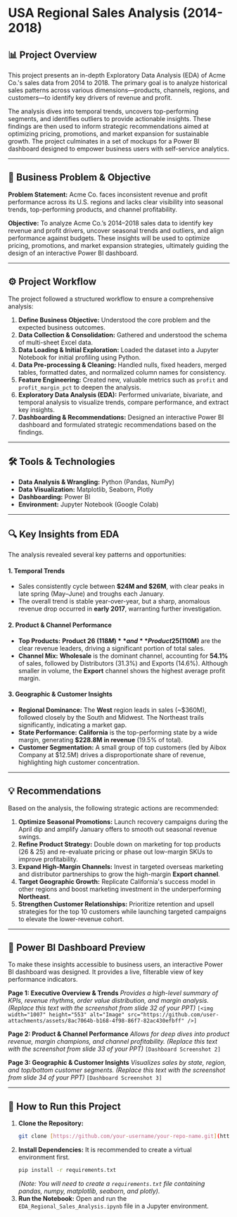 # USA Regional Sales Analysis (2014-2018)

## 📊 Project Overview

This project presents an in-depth Exploratory Data Analysis (EDA) of Acme Co.'s sales data from 2014 to 2018. The primary goal is to analyze historical sales patterns across various dimensions—products, channels, regions, and customers—to identify key drivers of revenue and profit.

The analysis dives into temporal trends, uncovers top-performing segments, and identifies outliers to provide actionable insights. These findings are then used to inform strategic recommendations aimed at optimizing pricing, promotions, and market expansion for sustainable growth. The project culminates in a set of mockups for a Power BI dashboard designed to empower business users with self-service analytics.

---

## 🎯 Business Problem & Objective

**Problem Statement:**
Acme Co. faces inconsistent revenue and profit performance across its U.S. regions and lacks clear visibility into seasonal trends, top-performing products, and channel profitability.

**Objective:**
To analyze Acme Co.’s 2014–2018 sales data to identify key revenue and profit drivers, uncover seasonal trends and outliers, and align performance against budgets. These insights will be used to optimize pricing, promotions, and market expansion strategies, ultimately guiding the design of an interactive Power BI dashboard.

---

## ⚙️ Project Workflow

The project followed a structured workflow to ensure a comprehensive analysis:
1.  **Define Business Objective:** Understood the core problem and the expected business outcomes.
2.  **Data Collection & Consolidation:** Gathered and understood the schema of multi-sheet Excel data.
3.  **Data Loading & Initial Exploration:** Loaded the dataset into a Jupyter Notebook for initial profiling using Python.
4.  **Data Pre-processing & Cleaning:** Handled nulls, fixed headers, merged tables, formatted dates, and normalized column names for consistency.
5.  **Feature Engineering:** Created new, valuable metrics such as `profit` and `profit_margin_pct` to deepen the analysis.
6.  **Exploratory Data Analysis (EDA):** Performed univariate, bivariate, and temporal analysis to visualize trends, compare performance, and extract key insights.
7.  **Dashboarding & Recommendations:** Designed an interactive Power BI dashboard and formulated strategic recommendations based on the findings.

---

## 🛠️ Tools & Technologies

* **Data Analysis & Wrangling:** Python (Pandas, NumPy)
* **Data Visualization:** Matplotlib, Seaborn, Plotly
* **Dashboarding:** Power BI
* **Environment:** Jupyter Notebook (Google Colab)

---

## 🔍 Key Insights from EDA

The analysis revealed several key patterns and opportunities:

#### 1. **Temporal Trends**
* Sales consistently cycle between **$24M and $26M**, with clear peaks in late spring (May–June) and troughs each January.
* The overall trend is stable year-over-year, but a sharp, anomalous revenue drop occurred in **early 2017**, warranting further investigation.


#### 2. **Product & Channel Performance**
* **Top Products:** **Product 26 ($118M)** and **Product 25 ($110M)** are the clear revenue leaders, driving a significant portion of total sales.
* **Channel Mix:** **Wholesale** is the dominant channel, accounting for **54.1%** of sales, followed by Distributors (31.3%) and Exports (14.6%). Although smaller in volume, the **Export** channel shows the highest average profit margin.


#### 3. **Geographic & Customer Insights**
* **Regional Dominance:** The **West** region leads in sales (~$360M), followed closely by the South and Midwest. The Northeast trails significantly, indicating a market gap.
* **State Performance:** **California** is the top-performing state by a wide margin, generating **$228.8M in revenue** (19.5% of total).
* **Customer Segmentation:** A small group of top customers (led by Aibox Company at $12.5M) drives a disproportionate share of revenue, highlighting high customer concentration.

---

## 💡 Recommendations

Based on the analysis, the following strategic actions are recommended:

1.  **Optimize Seasonal Promotions:** Launch recovery campaigns during the April dip and amplify January offers to smooth out seasonal revenue swings.
2.  **Refine Product Strategy:** Double down on marketing for top products (26 & 25) and re-evaluate pricing or phase out low-margin SKUs to improve profitability.
3.  **Expand High-Margin Channels:** Invest in targeted overseas marketing and distributor partnerships to grow the high-margin **Export channel**.
4.  **Target Geographic Growth:** Replicate California's success model in other regions and boost marketing investment in the underperforming **Northeast**.
5.  **Strengthen Customer Relationships:** Prioritize retention and upsell strategies for the top 10 customers while launching targeted campaigns to elevate the lower-revenue cohort.

---

## 🚀 Power BI Dashboard Preview

To make these insights accessible to business users, an interactive Power BI dashboard was designed. It provides a live, filterable view of key performance indicators.

**Page 1: Executive Overview & Trends**
*Provides a high-level summary of KPIs, revenue rhythms, order value distribution, and margin analysis.*
*(Replace this text with the screenshot from slide 32 of your PPT)*
`[<img width="1007" height="553" alt="Image" src="https://github.com/user-attachments/assets/8ac7064b-b168-4f98-86f7-82ac430efbff" />]`

**Page 2: Product & Channel Performance**
*Allows for deep dives into product revenue, margin champions, and channel profitability.*
*(Replace this text with the screenshot from slide 33 of your PPT)*
`[Dashboard Screenshot 2]`

**Page 3: Geographic & Customer Insights**
*Visualizes sales by state, region, and top/bottom customer segments.*
*(Replace this text with the screenshot from slide 34 of your PPT)*
`[Dashboard Screenshot 3]`

---

## 📂 How to Run this Project

1.  **Clone the Repository:**
    ```bash
    git clone [https://github.com/your-username/your-repo-name.git](https://github.com/your-username/your-repo-name.git)
    ```
2.  **Install Dependencies:**
    It is recommended to create a virtual environment first.
    ```bash
    pip install -r requirements.txt
    ```
    *(Note: You will need to create a `requirements.txt` file containing pandas, numpy, matplotlib, seaborn, and plotly).*
3.  **Run the Notebook:**
    Open and run the `EDA_Regional_Sales_Analysis.ipynb` file in a Jupyter environment.
